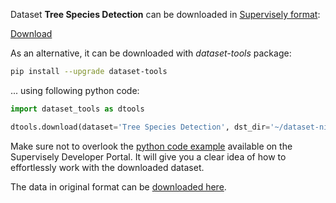 Dataset **Tree Species Detection** can be downloaded in [Supervisely format](https://developer.supervisely.com/api-references/supervisely-annotation-json-format):

 [Download](https://assets.supervisely.com/supervisely-supervisely-assets-public/teams_storage/a/i/On/wRrt0xdkaduUUuuGLxb4blhJl9tM7jTrupMAykyPUlYpEim9izaPhXIDWegzhZoXULGamlYkCTbOnWsuphsHWu5lvcyWzJgywXfEtQLqgKopjyo9dDgFjPd929Dh.tar)

As an alternative, it can be downloaded with *dataset-tools* package:
``` bash
pip install --upgrade dataset-tools
```

... using following python code:
``` python
import dataset_tools as dtools

dtools.download(dataset='Tree Species Detection', dst_dir='~/dataset-ninja/')
```
Make sure not to overlook the [python code example](https://developer.supervisely.com/getting-started/python-sdk-tutorials/iterate-over-a-local-project) available on the Supervisely Developer Portal. It will give you a clear idea of how to effortlessly work with the downloaded dataset.

The data in original format can be [downloaded here](https://drive.google.com/drive/folders/1ufsXNT5u29oQOZkmldHgxX2TUkepivEq).